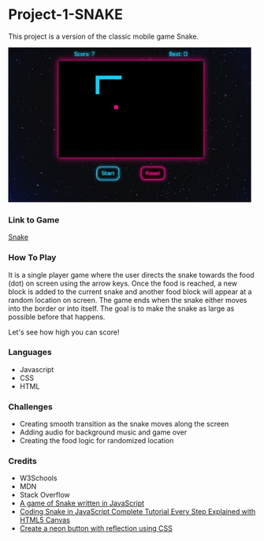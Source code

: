 # Project-1-SNAKE

This project is a version of the classic mobile game Snake. 

![Game Screenshot](assets/snake-screenshot.png)

### Link to Game
[Snake](ryan-snake-print.surge.sh)

### How To Play
It is a single player game where the user directs the snake towards the food (dot) on screen using the arrow keys. Once the food is reached, a new block is added to the current snake and another food block will appear at a random location on screen. The game ends when the snake either moves into the border or into itself. The goal is to make the snake as large as possible before that happens. 

Let's see how high you can score!

### Languages
- Javascript
- CSS
- HTML

### Challenges
- Creating smooth transition as the snake moves along the screen
- Adding audio for background music and game over
- Creating the food logic for randomized location


### Credits
- W3Schools
- MDN
- Stack Overflow
- [A game of Snake written in JavaScript](https://www.youtube.com/watch?v=Je0B3nHhKmM&t=768s)
- [Coding Snake in JavaScript Complete Tutorial Every Step Explained with HTML5 Canvas](https://www.youtube.com/watch?v=7Azlj0f9vas&t=934s)
- [Create a neon button with reflection using CSS](https://www.youtube.com/watch?v=6xNcXwC6ikQ)

